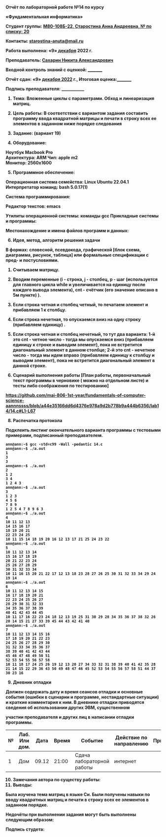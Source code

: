 ﻿**Отчёт по лабораторной работе №14 по курсу** 

**«Фундаментальная информатика»** 

<b>Студент группы: <b><ins>М80-108Б-22, Старостина Анна Андреевна, № по списку: 20 </ins>

<b>Контакты: </b><ins><starostina-anuta@mail.ru></ins>

<b>Работа выполнена:</b> «9»<ins> декабря</ins> </ins>2022 г. 

<b>Преподаватель:</b> <ins> Сахарин Никита Александрович </ins>

<b>Входной контроль знаний с оценкой: </b> <ins>\_\_\_\_\_\_\_ </ins>

<b>Отчёт сдан: </b> «9» <ins> декабря 2022</ins> г., <b>Итоговая оценка:</b><ins>\_\_\_\_\_\_\_ </ins>

<b>Подпись преподавателя:   \_\_\_\_\_\_\_\_\_\_\_   </b>

1. **Тема:** Вложенные циклы с параметрами. Обход и линеаризация матриц. 
1. **Цель работы:** В соответствии с вариантом задания составить программу ввода квадратной  матрицы  и  печати  в  строку  всех  ее  элементов  в  заданном  ниже порядке следования 
1. **Задание:** (вариант 19)  

4. **Оборудование:**  

**Ноутбук Macbook Pro  
Архитектура: ARM 
Чип:** apple m2  
**Монитор:** 2560х1600 

5. **Программное обеспечение:**  

Операционная система семейства: Linux Ubuntu 22.04.1 
Интерпретатор команд: bash 5.0.17(1) 

Система программирования:  

Редактор текстов: emacs 

Утилиты операционной системы: команды gcc Прикладные системы и программы: 

Местонахождение и имена файлов программ и данных: 


6. **Идея, метод, алгоритм решения задачи** 

В  формах:  словесной,  псевдокода,  графической  [блок  схема,  диаграмма,  рисунок, таблица] или формальные спецификации с пред- и постусловиями. 

1. Считываем матрицу. 
2. Вводим переменные (i - строка, j - столбец, p - шаг (используется для главного цикла while и увеличивается на единицу после каждого вывода элемента), cnt - счётчик (его значение описано в 5м пункте) ). 
3. Если  строка  четная  и  столбец  четный,  то  печатаем  элемент  и  прибавляем  1  к столбцу. 
4. Если строка нечетная, то опускаемся вниз на одну строку (прибавляем единицу) . 
5. Если строка четная и столбец нечетный, то тут два варианта: 1-й это cnt - четное число  -  тогда  мы  опускаемся  вниз  (прибавляем  единицу  к  строке  и  выводим элемент), пока не встретится диагональный элемент в данном столбце; 2-й это cnt - нечетное число - тогда мы идем вправо (прибавляем единицу к столбцу и выводим элемент), пока не встретится диагональный элемент в данной строке. 

7. **Сценарий выполнения работы**
[План работы, первоначальный текст программы в черновике ( можно на отдельном листе) и тесты либо соображения по тестированию] 

https://github.com/mai-806-1st-year/fundamentals-of-computer-science-aannnssss/blob/a44e35166dd6d4376e978a9d2b778b9a444b6356/lab14/14.c#L1-L67

8. **Распечатка протокола**  

Подклеить  листинг  окончательного  варианта  программы  с  тестовыми  примерами, подписанный преподавателем. 

```
ann@ann:~$ gcc -std=c99 -Wall -pedantic 14.c
ann@ann:~$ ./a.out
1
3
3 
ann@ann:~$ ./a.out
2
1 2
3 4
1 2 4 3 
ann@ann:~$ ./a.out
3
1 2 3
4 5 6
7 8 9
1 2 5 4 7 8 9 6 3 
ann@ann:~$ ./a.out
4
10 11 12 13   
14 15 16 17
18 19 20 21
22 23 24 25
10 11 15 14 18 19 20 16 12 13 17 21 25 24 23 22 
ann@ann:~$ ./a.out
5
10 11 12 13 14
15 16 17 18 19
20 21 22 23 24
25 26 27 28 29
30 31 32 33 34
10 11 16 15 20 21 22 17 12 13 18 23 28 27 26 25 30 31 32 33 34 29 24 19 14 
ann@ann:~$ ./a.out
6
10 11 12 13 14 15
16 17 18 19 20 21
22 23 24 25 26 27
28 29 30 31 32 33
34 35 36 37 38 39
40 41 42 43 44 45
10 11 17 16 22 23 24 18 12 13 19 25 31 30 29 28 34 35 36 37 38 32 26 20 14 15 21 27 33 39 45 44 43 42 41 40 
ann@ann:~$ ./a.out
7
10 11 12 13 14 15 16
17 18 19 20 21 22 23
24 25 26 27 28 29 30
31 32 33 34 35 36 37
38 39 40 41 42 43 44
45 46 47 48 49 50 51
52 53 54 55 56 57 58
10 11 18 17 24 25 26 19 12 13 20 27 34 33 32 31 38 39 40 41 42 35 28 21 14 15 22 29 36 43 50 49 48 47 46 45 52 53 54 55 56 57 58 51 44 37 30 23 16 
```

9. **Дневник отладки** 

Должен  содержать  дату  и  время  сеансов  отладки  и  основные  события  (ошибки  в сценарии и программе, нестандартные ситуации) и краткие комментария к ним. В дневнике отладки приводятся сведения об использовании других ЭВМ, существенном 

участии преподавателя и других лиц в написании отладки программы. 



|**№**|**Лаб. Или дом.**|**Дата**|**Время**|**Событие**|**Действие по направлению**|**Примечание**|
| - | - | - | - | - | - | - |
|1|Дом|09.12|21:00|Сдача лабораторной работы|интернет||


10. **Замечания автора по существу работы:** 
11. **Выводы:** 

Была изучена тема матриц в языке Си. Были получены навыки по вводу квадратных матриц и печати в строку всех ее элементов в заданном порядке.  

Недочёты при выполнении задания могут быть выполнены следующим образом: 

Подпись студета: 
